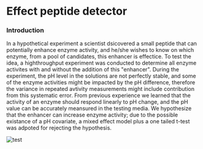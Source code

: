 # Effect peptide detector

### Introduction

In a hypothetical experiment a scientist dsicovered a small peptide that can potentially enhance enzyme activity, and he/she wishes to know on which enzyme, from a pool of candidates, this enhancer is effectice. To test the idea, a highthroughput experiment was conducted to determine all enzyme activites with and without the addition of this "enhancer". During the experiment, the pH level in the solutions are not perfectly stable, and some of the enzyme activities might be impacted by the pH difference, therefore the variance in repeated avtivity measurements might include contribution from this systematic error. From previous experience we learned that the activity of an enzyme should respond linearly to pH change, and the pH value can be accurately meansured in the testing media. We hypothesize that the enhancer can increase enzyme activity; due to the possible existance of a pH covariate, a mixed effect model plus a one tailed t-test was adpoted for rejecting the hypothesis.  

![test](https://github.com/github/docs/actions/workflows/main.yml/badge.svg)
